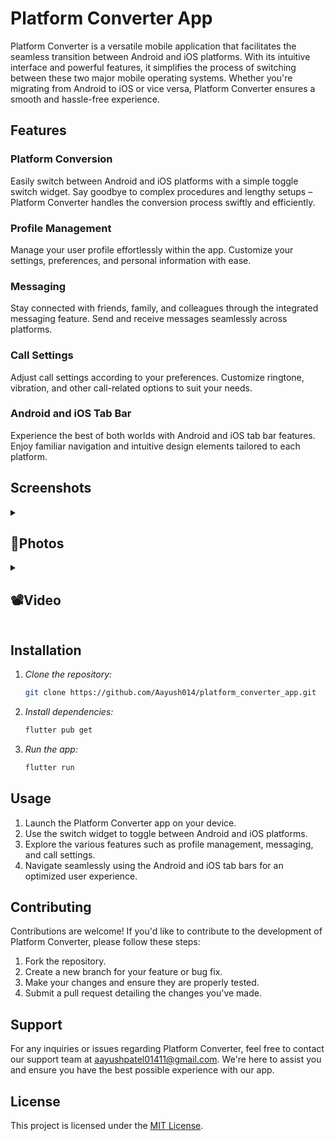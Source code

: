 # Platform Converter App

Platform Converter is a versatile mobile application that facilitates the seamless transition between Android and iOS platforms. With its intuitive interface and powerful features, it simplifies the process of switching between these two major mobile operating systems. Whether you're migrating from Android to iOS or vice versa, Platform Converter ensures a smooth and hassle-free experience.

## Features

### Platform Conversion
Easily switch between Android and iOS platforms with a simple toggle switch widget. Say goodbye to complex procedures and lengthy setups – Platform Converter handles the conversion process swiftly and efficiently.

### Profile Management
Manage your user profile effortlessly within the app. Customize your settings, preferences, and personal information with ease.

### Messaging
Stay connected with friends, family, and colleagues through the integrated messaging feature. Send and receive messages seamlessly across platforms.

### Call Settings
Adjust call settings according to your preferences. Customize ringtone, vibration, and other call-related options to suit your needs.

### Android and iOS Tab Bar
Experience the best of both worlds with Android and iOS tab bar features. Enjoy familiar navigation and intuitive design elements tailored to each platform.

## Screenshots

<details> 
  <summary><h2>📸Photos</h2></summary>
  <p>
      <details> 
          <summary><h2>Android/iOS</h2></summary>
            <p>
                <table align="center">
                  <tr>
                      <td><img src="https://github.com/Aayush014/platform_converter_app/assets/133498952/a1abfca5-4484-449c-aa8b-dbb3105a9756" alt="Image 2" width="180" height="auto"></td>
                      <td><img src="https://github.com/Aayush014/platform_converter_app/assets/133498952/30d7dc7b-c08e-4aba-b849-e0e01a6dc0ad" alt="Image 3" width="180" height="auto"></td>
                  </tr>
                   <tr>
                      <td><img src="https://github.com/Aayush014/platform_converter_app/assets/133498952/0f783be5-9f34-4e4a-82cf-14042bca2f6a" alt="Image 3" width="180" height="auto"></td>
                      <td><img src="https://github.com/Aayush014/platform_converter_app/assets/133498952/71ed50d0-4149-47a1-8525-548873405633" alt="Image 2" width="180" height="auto"></td>
                  </tr>
                  <tr>
                      <td><img src="https://github.com/Aayush014/platform_converter_app/assets/133498952/6a08c7ea-1d7a-47d9-9368-3e7f96dce2e5" alt="Image 3" width="180" height="auto"></td>
                      <td><img src="https://github.com/Aayush014/platform_converter_app/assets/133498952/355465cf-7841-4b10-b8f6-879fa7565c73" alt="Image 2" width="180" height="auto"></td>
                  </tr>
                  <tr>
                      <td><img src="https://github.com/Aayush014/platform_converter_app/assets/133498952/2c523730-3557-4649-9f7b-9cdde8e0d453" alt="Image 3" width="180" height="auto"></td>
                      <td><img src="https://github.com/Aayush014/platform_converter_app/assets/133498952/461fbf27-29b9-4b6b-9b0d-ce9d283440c5" alt="Image 2" width="180" height="auto"></td>
                  </tr>
                </table>    
          </p>
      </details>  
  </p>
  </details>
    <details> 
  <summary><h2>📽️Video</h2></summary>
  <p>
    <table align="center">
  <tr>
    <video src ="https://github.com/Aayush014/platform_converter_app/assets/133498952/b5f4a6f4-4f45-4833-b6bd-1cd1e938c5ca"></video> </h1>
  </tr>
    </table>   
  </p>
  </details> 

## Installation

1. *Clone the repository:*

    ```bash
    git clone https://github.com/Aayush014/platform_converter_app.git
    ```

2. *Install dependencies:*

    ```bash
    flutter pub get
    ```

3. *Run the app:*

    ```bash
    flutter run
    ```

## Usage

1. Launch the Platform Converter app on your device.
2. Use the switch widget to toggle between Android and iOS platforms.
3. Explore the various features such as profile management, messaging, and call settings.
4. Navigate seamlessly using the Android and iOS tab bars for an optimized user experience.

## Contributing

Contributions are welcome! If you'd like to contribute to the development of Platform Converter, please follow these steps:

1. Fork the repository.
2. Create a new branch for your feature or bug fix.
3. Make your changes and ensure they are properly tested.
4. Submit a pull request detailing the changes you've made.

## Support

For any inquiries or issues regarding Platform Converter, feel free to contact our support team at [aayushpatel01411@gmail.com](mailto:aayushpatel01411@gmail.com). We're here to assist you and ensure you have the best possible experience with our app.

## License

This project is licensed under the [MIT License](LICENSE).
